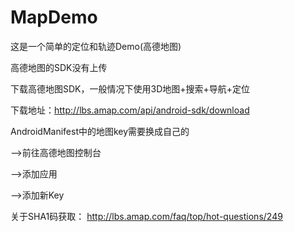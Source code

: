 # MapDemo
这是一个简单的定位和轨迹Demo(高德地图)

高德地图的SDK没有上传

下载高德地图SDK，一般情况下使用3D地图+搜索+导航+定位

下载地址：http://lbs.amap.com/api/android-sdk/download

AndroidManifest中的地图key需要换成自己的

-->前往高德地图控制台

-->添加应用

-->添加新Key

关于SHA1码获取：
http://lbs.amap.com/faq/top/hot-questions/249
